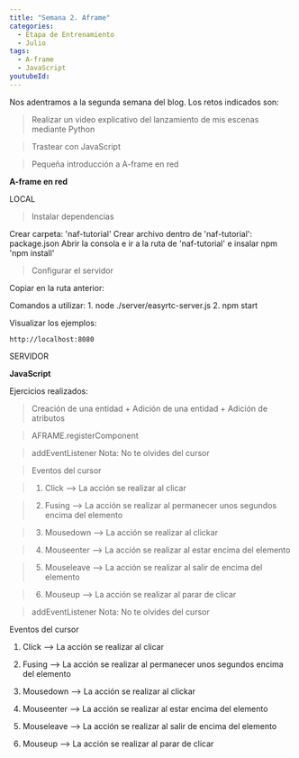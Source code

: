 ```yaml
---
title: "Semana 2. Aframe"
categories:
  - Etapa de Entrenamiento
  - Julio
tags:
  - A-frame
  - JavaScript 
youtubeId: 
---
```


Nos adentramos a la segunda semana del blog. Los retos indicados son:

> Realizar un video explicativo del lanzamiento de mis escenas mediante Python

> Trastear con JavaScript

> Pequeña introducción a A-frame en red


**A-frame en red**

LOCAL

> Instalar dependencias

  Crear carpeta: 'naf-tutorial'
  Crear archivo dentro de 'naf-tutorial': package.json 
      <script>
        {
          "name": "naf-tutorial",
          "version": "1.0.0",
          "description": "My first multi-user virtual reality",
          "scripts": {
            "start": "node ./server/easyrtc-server.js"
          },
          "author": "YOUR_NAME",
          "dependencies": {
            "networked-aframe": "^0.10.0"
          }
        }
      </script>
  Abrir la consola e ir a la ruta de 'naf-tutorial' e insalar npm 'npm install'
  
> Configurar el servidor

  Copiar en la ruta anterior:
  <script>
    // Windows
    robocopy .\node_modules\networked-aframe\server\ .\server\ /e
    robocopy .\node_modules\networked-aframe\examples\ .\examples\ /e
    robocopy .\node_modules\networked-aframe\dist\ .\examples\dist\ /e
  </script>

  Comandos a utilizar:
    1. node ./server/easyrtc-server.js
    2. npm start

  Visualizar los ejemplos:

    http://localhost:8080

SERVIDOR



**JavaScript** 

Ejercicios realizados:

> Creación de una entidad + Adición de una entidad + Adición de atributos 

> AFRAME.registerComponent

> addEventListener              Nota: No te olvides del cursor

> Eventos del cursor 

> 1. Click --> La acción se realizar al clicar

> 2. Fusing --> La acción se realizar al permanecer unos segundos encima del elemento

> 3. Mousedown --> La acción se realizar al clickar

> 4. Mouseenter --> La acción se realizar al estar encima del elemento

> 5. Mouseleave --> La acción se realizar al salir de encima del elemento

> 6. Mouseup --> La acción se realizar al parar de clicar




> addEventListener              Nota: No te olvides del cursor

Eventos del cursor 

1. Click --> La acción se realizar al clicar

2. Fusing --> La acción se realizar al permanecer unos segundos encima del elemento

3. Mousedown --> La acción se realizar al clickar

4. Mouseenter --> La acción se realizar al estar encima del elemento

5. Mouseleave --> La acción se realizar al salir de encima del elemento

6. Mouseup --> La acción se realizar al parar de clicar










